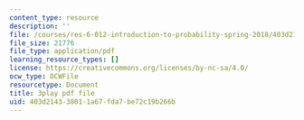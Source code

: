 ```yaml
---
content_type: resource
description: ''
file: /courses/res-6-012-introduction-to-probability-spring-2018/403d214338011a67fda7be72c19b266b_mHj4A1gh_ws.pdf
file_size: 21776
file_type: application/pdf
learning_resource_types: []
license: https://creativecommons.org/licenses/by-nc-sa/4.0/
ocw_type: OCWFile
resourcetype: Document
title: 3play pdf file
uid: 403d2143-3801-1a67-fda7-be72c19b266b
---
```

